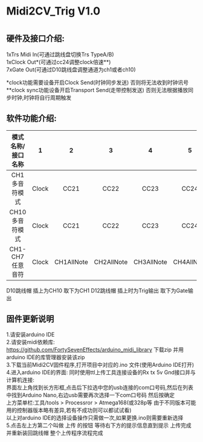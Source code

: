 # Midi2CV_Trig V1.0 
# 

## 硬件及接口介绍:  

1xTrs Midi In(可通过跳线盘切换Trs TypeA/B)  
1xClock Out*(可通过cc24调整clock倍速**)  
7xGate Out(可通过D10跳线盘调整通道为ch1或者ch10)

*clock功能需要设备开启Clock Send(时钟同步发送)  否则将无法收到时钟讯号  
**clock sync功能设备开启Transport Send(走带控制发送) 否则无法根据播放同步时钟,时钟将自行周期触发  

## 软件功能介绍:   
|模式名称/接口名称|1|2|3|4|5|6|7|8|
|:-------------:|:-------:|:-------:|:-------:|:-------:|:-------:|:-------:|:-------:|:-------:|
|CH1多音符模式|Clock|CC21|CC22|CC23|CC24|CC25|CC26|CC27|
|CH10多音符模式|Clock|CC21|CC22|CC23|CC24|CC25|CC26|CC27|
|CH1-CH7任意音符|Clock|CH1AllNote|CH2AllNote|CH3AllNote|CH4AllNote|CH5AllNote|CH6AllNote|CH7AllNote|   

D10跳线帽 插上为CH10 取下为CH1
D12跳线帽 插上时为Trig输出 取下为Gate输出



## 固件更新说明  
1.请安装arduino IDE  
2.请安装midi依赖库: https://github.com/FortySevenEffects/arduino_midi_library 下载zip 并用arduino IDE的库管理器安装该zip  
3.下载当前Midi2CV固件程序,打开项目中对应的.ino 文件(使用Arduino IDE打开)  
4.进入arduino IDE的界面:  同时使用ttl上传工具连接设备的Rx tx 5v Gnd接口并与计算机连接:  
界面左上角找到长方形框,点击后下拉选中您的usb连接的com口号码,然后在列表中找到Arduino Nano,右边usb需要再次选择一下com口号码 然后按确定  
上方菜单栏:工具/tools > Processror > Atmega168(或328p等 由于不同版本可能用的控制器版本略有差异,若有不成功则可以都试试看)  
以上对arduino IDE的选择设备操作只需做一次,如果更换.ino则需要重新选择  
5.点击左上方第二个叫做 上传 的按钮 等待右下方的提示信息直到提示 上传完成 并重新装回跳线帽 整个上传程序流程完成  






